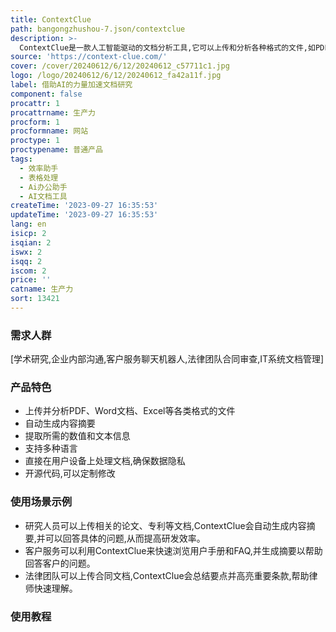 ```yaml
---
title: ContextClue
path: bangongzhushou-7.json/contextclue
description: >-
  ContextClue是一款人工智能驱动的文档分析工具,它可以上传和分析各种格式的文件,如PDF、Word文档和Excel表格,无需担心文件的保密性。该工具可以为研究人员、学生、记者、企业和任何需要快速浏览大量文本的人提供支持,用户无需通读整篇文档就能掌握要点。它可以自动生成内容摘要,并提取所需的数值和文本信息,以便于理解。ContextClue直接在用户的数据基础设施上处理文档,从而避免数据泄露的风险。该工具支持多种语言,可以突破语言障碍,并可以根据具体需求进行定制。
source: 'https://context-clue.com/'
cover: /cover/20240612/6/12/20240612_c57711c1.jpg
logo: /logo/20240612/6/12/20240612_fa42a11f.jpg
label: 借助AI的力量加速文档研究
component: false
procattr: 1
procattrname: 生产力
procform: 1
procformname: 网站
proctype: 1
proctypename: 普通产品
tags:
  - 效率助手
  - 表格处理
  - Ai办公助手
  - AI文档工具
createTime: '2023-09-27 16:35:53'
updateTime: '2023-09-27 16:35:53'
lang: en
isicp: 2
isqian: 2
iswx: 2
isqq: 2
iscom: 2
price: ''
catname: 生产力
sort: 13421
---
```




### 需求人群
[学术研究,企业内部沟通,客户服务聊天机器人,法律团队合同审查,IT系统文档管理]

### 产品特色
- 上传并分析PDF、Word文档、Excel等各类格式的文件
- 自动生成内容摘要
- 提取所需的数值和文本信息
- 支持多种语言
- 直接在用户设备上处理文档,确保数据隐私
- 开源代码,可以定制修改

### 使用场景示例
- 研究人员可以上传相关的论文、专利等文档,ContextClue会自动生成内容摘要,并可以回答具体的问题,从而提高研发效率。
- 客户服务可以利用ContextClue来快速浏览用户手册和FAQ,并生成摘要以帮助回答客户的问题。
- 法律团队可以上传合同文档,ContextClue会总结要点并高亮重要条款,帮助律师快速理解。

### 使用教程


  
